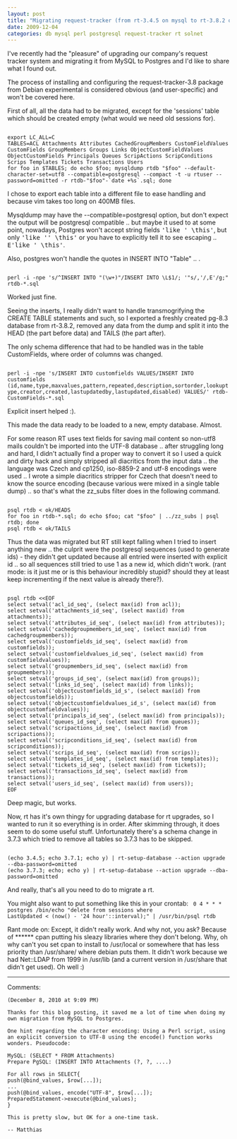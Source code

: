 ```yaml
---
layout: post
title: "Migrating request-tracker (from rt-3.4.5 on mysql to rt-3.8.2 on postgres)"
date: 2009-12-04
categories: db mysql perl postgresql request-tracker rt solnet
---
```


I've recently had the "pleasure" of upgrading our company's request tracker system and migrating it from MySQL to Postgres and I'd like to share what I found out.

The process of installing and configuring the request-tracker-3.8 package from Debian experimental is considered obvious (and user-specific) and won't be covered here.

First of all, all the data had to be migrated, except for the 'sessions' table which should be created empty (what would we need old sessions for).

<code>
export LC_ALL=C
TABLES=ACL Attachments Attributes CachedGroupMembers CustomFieldValues CustomFields GroupMembers Groups Links ObjectCustomFieldValues ObjectCustomFields Principals Queues ScripActions ScripConditions Scrips Templates Tickets Transactions Users
for foo in $TABLES; do echo $foo; mysqldump rtdb "$foo" --default-character-set=utf8 --compatible=postgresql --compact -t -u rtuser --password=omitted -r rtdb-"$foo"-`date +%s`.sql; done
</code> 

I chose to export each table into a different file to ease handling and because vim takes too long on 400MB files.

Mysqldump may have the --compatible=postgresql option, but don't expect the output will be postgresql compatible .. but maybe it used to at some point, nowadays, Postgres won't accept string fields <tt>'like \' \\this'</tt>, but only <tt>'like '' \this'</tt> or you have to explicitly tell it to see escaping .. <tt>E'like \' \\this'</tt>.

Also, postgres won't handle the quotes in INSERT INTO "Table" .. .

<code>
perl -i -npe 's/^INSERT INTO "(\w+)"/INSERT INTO \L$1/; '"s/,'/,E'/g;" rtdb-*.sql
</code>

Worked just fine.

Seeing the inserts, I really didn't want to handle transmogrifying the CREATE TABLE statements and such, so I exported a freshly created pg-8.3 database from rt-3.8.2, removed any data from the dump and split it into the HEAD (the part before data) and TAILS (the part after). 

The only schema difference that had to be handled was in the table CustomFields, where order of columns was changed.

<code>
perl -i -npe 's/INSERT INTO customfields VALUES/INSERT INTO customfields (id,name,type,maxvalues,pattern,repeated,description,sortorder,lookuptype,creator,created,lastupdatedby,lastupdated,disabled) VALUES/' rtdb-CustomFields-*.sql
</code>

Explicit insert helped :).

This made the data ready to be loaded to a new, empty database. Almost.

For some reason RT uses text fields for saving mail content so non-utf8 mails couldn't be imported into the UTF-8 database .. after struggling long and hard, I didn't actually find a proper way to convert it so I used a quick and dirty hack and simply stripped all diacritics from the input data .. the language was Czech and cp1250, iso-8859-2 and utf-8 encodings were used .. I wrote a simple diacritics stripper for Czech that doesn't need to know the source encoding (because various were mixed in a single table dump) .. so that's what the zz_subs filter does in the following command.

<code>
psql rtdb &lt; ok/HEADS
for foo in rtdb-*.sql; do echo $foo; cat "$foo" | ../zz_subs | psql rtdb; done
psql rtdb &lt; ok/TAILS
</code>

Thus the data was migrated but RT still kept falling when I tried to insert anything new .. the culprit were the postgresql sequences (used to generate ids) - they didn't get updated because all entried were inserted with explicit id .. so all sequences still tried to use 1 as a new id, which didn't work. (rant mode: is it just me or is this behaviour incredibly stupid? should they at least keep incrementing if the next value is already there?).

<code>
psql rtdb &lt;&lt;EOF
select setval('acl_id_seq', (select max(id) from acl));
select setval('attachments_id_seq', (select max(id) from attachments));
select setval('attributes_id_seq', (select max(id) from attributes));
select setval('cachedgroupmembers_id_seq', (select max(id) from cachedgroupmembers));
select setval('customfields_id_seq', (select max(id) from customfields));
select setval('customfieldvalues_id_seq', (select max(id) from customfieldvalues));
select setval('groupmembers_id_seq', (select max(id) from groupmembers));
select setval('groups_id_seq', (select max(id) from groups));
select setval('links_id_seq', (select max(id) from links));
select setval('objectcustomfields_id_s', (select max(id) from objectcustomfields));
select setval('objectcustomfieldvalues_id_s', (select max(id) from objectcustomfieldvalues));
select setval('principals_id_seq', (select max(id) from principals));
select setval('queues_id_seq', (select max(id) from queues));
select setval('scripactions_id_seq', (select max(id) from scripactions));
select setval('scripconditions_id_seq', (select max(id) from scripconditions));
select setval('scrips_id_seq', (select max(id) from scrips));
select setval('templates_id_seq', (select max(id) from templates));
select setval('tickets_id_seq', (select max(id) from tickets));
select setval('transactions_id_seq', (select max(id) from transactions));
select setval('users_id_seq', (select max(id) from users));
EOF
</code>

Deep magic, but works.

Now, rt has it's own thingy for upgrading database for rt upgrades, so I wanted to run it so everything is in order. After skimming through, it does seem to do some useful stuff. Unfortunately there's a schema change in 3.7.3 which tried to remove all tables so 3.7.3 has to be skipped.

<code>
(echo 3.4.5; echo 3.7.1; echo y) | rt-setup-database --action upgrade --dba-password=omitted
(echo 3.7.3; echo; echo y) | rt-setup-database --action upgrade --dba-password=omitted
</code>

And really, that's all you need to do to migrate a rt.

You might also want to put something like this in your crontab:
<code>
0 4 * * *   postgres    /bin/echo "delete from sessions where LastUpdated < (now() - '24 hour'::interval);" | /usr/bin/psql rtdb 
</code>

Rant mode on:
Except, it didn't really work. And why not, you ask? Because of ****** cpan putting his sleazy libraries where they don't belong. Why, oh why can't you set cpan to install to /usr/local or somewhere that has less priority than /usr/share/ where debian puts them. It didn't work because we had Net::LDAP from 1999 in /usr/lib (and a current version in /usr/share that didn't get used).
Oh well :)

---

Comments:

    (December 8, 2010 at 9:09 PM)
    
    Thanks for this blog posting, it saved me a lot of time when doing my own migration from MySQL to Postgres. 
    
    One hint regarding the character encoding: Using a Perl script, using an explicit conversion to UTF-8 using the encode() function works wonders. Pseudocode:
    
    MySQL: (SELECT * FROM Attachments)
    Prepare PgSQL: (INSERT INTO Attachments (?, ?, ....)
    
    For all rows in SELECT{
    push(@bind_values, $row[...]); 
    ...
    push(@bind_values, encode("UTF-8", $row[...]);
    PreparedStatement->execute(@bind_values);
    }
    
    This is pretty slow, but OK for a one-time task.
    
    -- Matthias
